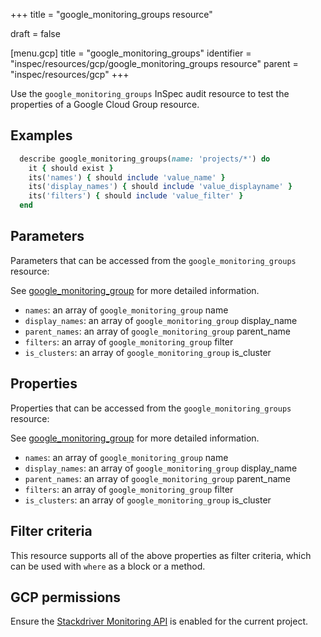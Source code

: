 +++
title = "google_monitoring_groups resource"

draft = false



[menu.gcp]
title = "google_monitoring_groups"
identifier = "inspec/resources/gcp/google_monitoring_groups resource"
parent = "inspec/resources/gcp"
+++

Use the `google_monitoring_groups` InSpec audit resource to test the properties of a Google Cloud Group resource.

## Examples

```ruby
  describe google_monitoring_groups(name: 'projects/*') do
    it { should exist }
    its('names') { should include 'value_name' }
    its('display_names') { should include 'value_displayname' }
    its('filters') { should include 'value_filter' }
  end
```

## Parameters

Parameters that can be accessed from the `google_monitoring_groups` resource:

See [google_monitoring_group](google_monitoring_group) for more detailed information.

* `names`: an array of `google_monitoring_group` name
* `display_names`: an array of `google_monitoring_group` display_name
* `parent_names`: an array of `google_monitoring_group` parent_name
* `filters`: an array of `google_monitoring_group` filter
* `is_clusters`: an array of `google_monitoring_group` is_cluster

## Properties

Properties that can be accessed from the `google_monitoring_groups` resource:

See [google_monitoring_group](google_monitoring_group) for more detailed information.

* `names`: an array of `google_monitoring_group` name
* `display_names`: an array of `google_monitoring_group` display_name
* `parent_names`: an array of `google_monitoring_group` parent_name
* `filters`: an array of `google_monitoring_group` filter
* `is_clusters`: an array of `google_monitoring_group` is_cluster

## Filter criteria

This resource supports all of the above properties as filter criteria, which can be used
with `where` as a block or a method.

## GCP permissions

Ensure the [Stackdriver Monitoring API](https://console.cloud.google.com/apis/library/monitoring.googleapis.com/) is enabled for the current project.
